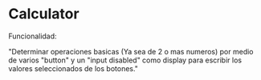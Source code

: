 # Calculator

Funcionalidad:

  "Determinar operaciones basicas (Ya sea de 2 o mas numeros) por medio de varios "button" y un "input disabled" como display para escribir los valores seleccionados de los botones."
